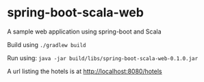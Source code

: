 spring-boot-scala-web
====================
A sample web application using spring-boot and Scala


Build using `./gradlew build`

Run using: `java -jar build/libs/spring-boot-scala-web-0.1.0.jar`


A url listing the hotels is at [http://localhost:8080/hotels](http://localhost:8080/hotels)

